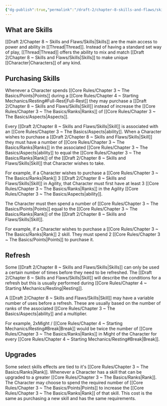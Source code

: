 ```yaml
---
{"dg-publish":true,"permalink":"/draft-2/chapter-8-skills-and-flaws/skills/"}
---
```


## What are Skills
[[Draft 2/Chapter 8 ~ Skills and Flaws/Skills\|Skills]] are the main access to power and ability in [[Thread\|Thread]]. Instead of having a standard set way of play, [[Thread\|Thread]] offers the ability to mix and match [[Draft 2/Chapter 8 ~ Skills and Flaws/Skills\|Skills]] to make unique [[Character\|Characters]] of any kind.

## Purchasing Skills
Whenever a Character spends [[Core Rules/Chapter 3 ~ The Basics/Points\|Points]] during a [[Core Rules/Chapter 4 ~ Starting Mechanics/Resting#Full-Rest\|Full-Rest]] they may purchase a [[Draft 2/Chapter 8 ~ Skills and Flaws/Skills\|Skill]] instead of increase the [[Core Rules/Chapter 3 ~ The Basics/Ranks\|Ranks]] of [[Core Rules/Chapter 3 ~ The Basics/Aspects\|Aspects]].

Every [[Draft 2/Chapter 8 ~ Skills and Flaws/Skills\|Skill]] is associated with an [[Core Rules/Chapter 3 ~ The Basics/Aspects\|ability]]. When a Character wishes to purchase a [[Draft 2/Chapter 8 ~ Skills and Flaws/Skills\|Skill]] they must have a number of [[Core Rules/Chapter 3 ~ The Basics/Ranks\|Ranks]] in the associated [[Core Rules/Chapter 3 ~ The Basics/Aspects\|ability]] to equal the [[Core Rules/Chapter 3 ~ The Basics/Ranks\|Rank]] of the [[Draft 2/Chapter 8 ~ Skills and Flaws/Skills\|Skill]] that Character wishes to take.

For example, if a Character wishes to purchase a [[Core Rules/Chapter 3 ~ The Basics/Ranks\|Rank]] 3 [[Draft 2/Chapter 8 ~ Skills and Flaws/Skills\|Skill]] in Agility, that Character must first have at least 3 [[Core Rules/Chapter 3 ~ The Basics/Ranks\|Ranks]] in the Agility [[Core Rules/Chapter 3 ~ The Basics/Aspects\|ability]].

The Character must then spend a number of [[Core Rules/Chapter 3 ~ The Basics/Points\|Points]] equal to the [[Core Rules/Chapter 3 ~ The Basics/Ranks\|Rank]] of the [[Draft 2/Chapter 8 ~ Skills and Flaws/Skills\|Skill]].

For example, if a Character wishes to purchase a [[Core Rules/Chapter 3 ~ The Basics/Ranks\|Rank]] 2 skill. They must spend 2 [[Core Rules/Chapter 3 ~ The Basics/Points\|Points]] to purchase it.

## Refresh
Some [[Draft 2/Chapter 8 ~ Skills and Flaws/Skills\|Skills]] can only be used a certain number of times before they need to be refreshed. The [[Draft 2/Chapter 8 ~ Skills and Flaws/Skills\|Skill]] will describe the conditions for a refresh but this is usually performed during [[Core Rules/Chapter 4 ~ Starting Mechanics/Resting\|Resting]].

A [[Draft 2/Chapter 8 ~ Skills and Flaws/Skills\|Skill]] may have a variable number of uses before a refresh. These are usually based on the number of ranks of the associated [[Core Rules/Chapter 3 ~ The Basics/Aspects\|ability]] and a multiplier.

For example, 2xMight / [[Core Rules/Chapter 4 ~ Starting Mechanics/Resting#Break\|Break]] would be twice the number of [[Core Rules/Chapter 3 ~ The Basics/Ranks\|Ranks]] in Might of the Character for every [[Core Rules/Chapter 4 ~ Starting Mechanics/Resting#Break\|Break]].

## Upgrades
Some select skills effects are tied to it's [[Core Rules/Chapter 3 ~ The Basics/Ranks\|Rank]]. Whenever a Character has a skill that can be upgraded to a greater [[Core Rules/Chapter 3 ~ The Basics/Ranks\|Rank]]. The Character may choose to spend the required number of [[Core Rules/Chapter 3 ~ The Basics/Points\|Points]] to increase the [[Core Rules/Chapter 3 ~ The Basics/Ranks\|Rank]] of that skill. This cost is the same as purchasing a new skill and has the same requirements.